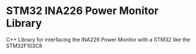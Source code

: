 # STM32 INA226 Power Monitor Library
C++ Library for interfacing the INA226 Power Monitor with a STM32 like the STM32F103C8
